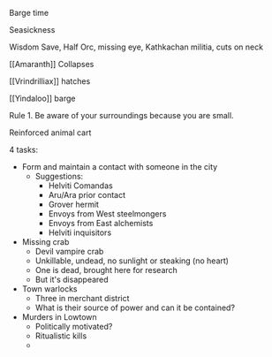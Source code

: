 Barge time

Seasickness

Wisdom Save, 
Half Orc, missing eye, Kathkachan militia, cuts on neck

[[Amaranth]] Collapses

[[Vrindrilliax]] hatches

[[Yindaloo]] barge

Rule 1. Be aware of your surroundings because you are small.


Reinforced animal cart

4 tasks:
- Form and maintain a contact with someone in the city
	- Suggestions: 
		- Helviti Comandas
		- Aru/Ara prior contact
		- Grover hermit
		- Envoys from West steelmongers
		- Envoys from East alchemists
		- Helviti inquisitors
- Missing crab
	- Devil vampire crab
	- Unkillable, undead, no sunlight or steaking (no heart)
	- One is dead, brought here for research
	- But it's disappeared
- Town warlocks
	- Three in merchant district
	- What is their source of power and can it be contained?
- Murders in Lowtown
	- Politically motivated? 
	- Ritualistic kills
	- 